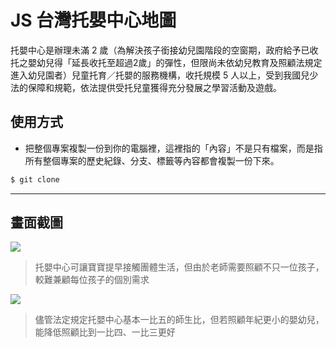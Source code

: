 # JS 台灣托嬰中心地圖

托嬰中心是辦理未滿 2 歲（為解決孩子銜接幼兒園階段的空窗期，政府給予已收托之嬰幼兒得「延長收托至超過2歲」的彈性，但限尚未依幼兒教育及照顧法規定進入幼兒園者）兒童托育／托嬰的服務機構，收托規模 5 人以上，受到我國兒少法的保障和規範，依法提供受托兒童獲得充分發展之學習活動及遊戲。

## 使用方式
- 把整個專案複製一份到你的電腦裡，這裡指的「內容」不是只有檔案，而是指所有整個專案的歷史紀錄、分支、標籤等內容都會複製一份下來。
```sh
$ git clone
```

----

## 畫面截圖
![](https://i.imgur.com/qu1ReZp.png)
> 托嬰中心可讓寶寶提早接觸團體生活，但由於老師需要照顧不只一位孩子，較難兼顧每位孩子的個別需求

![](https://i.imgur.com/N1Y5EHQ.png)
> 儘管法定規定托嬰中心基本一比五的師生比，但若照顧年紀更小的嬰幼兒，能降低照顧比到一比四、一比三更好

